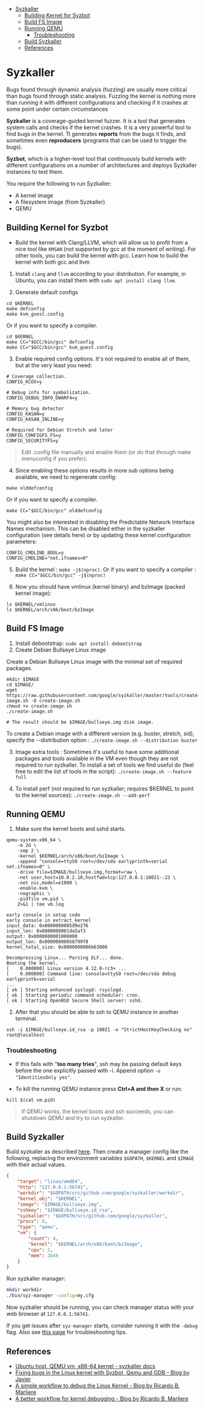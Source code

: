 - [Syzkaller](#syzkaller)
  - [Building Kernel for Syzbot](#building-kernel-for-syzbot)
  - [Build FS Image](#build-fs-image)
  - [Running QEMU](#running-qemu)
    - [Troubleshooting](#troubleshooting)
  - [Build Syzkaller](#build-syzkaller)
  - [References](#references)

# Syzkaller

Bugs found through dynamic analysis (fuzzing) are usually more critical than bugs found through static analysis. Fuzzing the kernel is nothing more than running it with different configurations and checking if it crashes at some point under certain circumstances

**Syzkaller** is a coverage-guided kernel fuzzer. It is a tool that generates system calls and checks if the kernel crashes. It is a very powerful tool to find bugs in the kernel. Tt generates **reports** from the bugs it finds, and sometimes even **reproducers** (programs that can be used to trigger the bugs).

**Syzbot**, which is a higher-level tool that continuously build kernels with different configurations on a number of architectures and deploys Syzkaller instances to test them.

You require the following to run Syzkaller:
- A kernel image
- A filesystem image (from Syzkaller)
- QEMU

## Building Kernel for Syzbot

- Build the kernel with Clang/LLVM, which will allow us to profit from a nice tool like `KMSAN` (not supported by gcc at the moment of writing). For other tools, you can build the kernel with gcc. Learn how to build the kernel with both gcc and llvm
  
1. Install `clang` and `llvm` according to your distribution. For example, in Ubuntu, you can install them with `sudo apt install clang llvm`.

2. Generate default configs
```shell
cd $KERNEL
make defconfig
make kvm_guest.config
```
Or if you want to specify a compiler.
```shell
cd $KERNEL
make CC="$GCC/bin/gcc" defconfig
make CC="$GCC/bin/gcc" kvm_guest.config
```

3. Enable required config options. It's not required to enable all of them, but at the very least you need:
```shell
# Coverage collection.
CONFIG_KCOV=y

# Debug info for symbolization.
CONFIG_DEBUG_INFO_DWARF4=y

# Memory bug detector
CONFIG_KASAN=y
CONFIG_KASAN_INLINE=y

# Required for Debian Stretch and later
CONFIG_CONFIGFS_FS=y
CONFIG_SECURITYFS=y
```

> Edit .config file manually and enable them (or do that through make menuconfig if you prefer).

4. Since enabling these options results in more sub options being available, we need to regenerate config:
```shell
make olddefconfig
```
Or if you want to specify a compiler.
```shell
make CC="$GCC/bin/gcc" olddefconfig
```

You might also be interested in disabling the Predictable Network Interface Names mechanism. This can be disabled either in the syzkaller configuration (see details here) or by updating these kernel configuration parameters:

```shell
CONFIG_CMDLINE_BOOL=y
CONFIG_CMDLINE="net.ifnames=0"
```

5. Build the kernel : `make -j$(nproc)`. Or if you want to specify a compiler : `make CC="$GCC/bin/gcc" -j$(nproc)`

6. Now you should have vmlinux (kernel binary) and bzImage (packed kernel image):
```shell
ls $KERNEL/vmlinux
ls $KERNEL/arch/x86/boot/bzImage
```

## Build FS Image

1. Install debootstrap: `sudo apt install debootstrap`
2. Create Debian Bullseye Linux image

Create a Debian Bullseye Linux image with the minimal set of required packages.
```shell
mkdir $IMAGE
cd $IMAGE/
wget https://raw.githubusercontent.com/google/syzkaller/master/tools/create-image.sh -O create-image.sh
chmod +x create-image.sh
./create-image.sh

# The result should be $IMAGE/bullseye.img disk image.
```

To create a Debian image with a different version (e.g. buster, stretch, sid), specify the --distribution option : `./create-image.sh --distribution buster`

3. Image extra tools : Sometimes it's useful to have some additional packages and tools available in the VM even though they are not required to run syzkaller. To install a set of tools we find useful do (feel free to edit the list of tools in the script): `./create-image.sh --feature full`

4. To install perf (not required to run syzkaller; requires $KERNEL to point to the kernel sources): `./create-image.sh --add-perf`

## Running QEMU

1. Make sure the kernel boots and sshd starts.
```shell
qemu-system-x86_64 \
	-m 2G \
	-smp 2 \
	-kernel $KERNEL/arch/x86/boot/bzImage \
	-append "console=ttyS0 root=/dev/sda earlyprintk=serial net.ifnames=0" \
	-drive file=$IMAGE/bullseye.img,format=raw \
	-net user,host=10.0.2.10,hostfwd=tcp:127.0.0.1:10021-:22 \
	-net nic,model=e1000 \
	-enable-kvm \
	-nographic \
	-pidfile vm.pid \
	2>&1 | tee vm.log
```
```log
early console in setup code
early console in extract_kernel
input_data: 0x0000000005d9e276
input_len: 0x0000000001da5af3
output: 0x0000000001000000
output_len: 0x00000000058799f8
kernel_total_size: 0x0000000006b63000

Decompressing Linux... Parsing ELF... done.
Booting the kernel.
[    0.000000] Linux version 4.12.0-rc3+ ...
[    0.000000] Command line: console=ttyS0 root=/dev/sda debug earlyprintk=serial
...
[ ok ] Starting enhanced syslogd: rsyslogd.
[ ok ] Starting periodic command scheduler: cron.
[ ok ] Starting OpenBSD Secure Shell server: sshd.
```

2. After that you should be able to ssh to QEMU instance in another terminal.
```shell
ssh -i $IMAGE/bullseye.id_rsa -p 10021 -o "StrictHostKeyChecking no" root@localhost
```
### Troubleshooting

- If this fails with "**too many tries**", ssh may be passing default keys before the one explicitly passed with -i. Append option `-o "IdentitiesOnly yes"`.

- To kill the running QEMU instance press **Ctrl+A and then X** or run:
```shell
kill $(cat vm.pid)
```

> If QEMU works, the kernel boots and ssh succeeds, you can shutdown QEMU and try to run syzkaller.

## Build Syzkaller

Build syzkaller as described [here](/docs/linux/setup.md#go-and-syzkaller).
Then create a manager config like the following, replacing the environment
variables `$GOPATH`, `$KERNEL` and `$IMAGE` with their actual values.

``` json
{
	"target": "linux/amd64",
	"http": "127.0.0.1:56741",
	"workdir": "$GOPATH/src/github.com/google/syzkaller/workdir",
	"kernel_obj": "$KERNEL",
	"image": "$IMAGE/bullseye.img",
	"sshkey": "$IMAGE/bullseye.id_rsa",
	"syzkaller": "$GOPATH/src/github.com/google/syzkaller",
	"procs": 8,
	"type": "qemu",
	"vm": {
		"count": 4,
		"kernel": "$KERNEL/arch/x86/boot/bzImage",
		"cpu": 2,
		"mem": 2048
	}
}
```

Run syzkaller manager:

``` bash
mkdir workdir
./bin/syz-manager -config=my.cfg
```

Now syzkaller should be running, you can check manager status with your web browser at `127.0.0.1:56741`.

If you get issues after `syz-manager` starts, consider running it with the `-debug` flag.
Also see [this page](/docs/troubleshooting.md) for troubleshooting tips.

## References 

- [Ubuntu host, QEMU vm, x86-64 kernel - syzkaller docs](https://github.com/google/syzkaller/blob/master/docs/linux/setup_ubuntu-host_qemu-vm_x86-64-kernel.md)
- [Fixing bugs in the Linux kernel with Syzbot, Qemu and GDB - Blog by Javier](https://javiercarrascocruz.github.io/syzbot)
- [A simple workflow to debug the Linux Kernel - Blog by Ricardo B. Marliere](https://marliere.net/posts/1/)
- [A better workflow for kernel debugging - Blog by Ricardo B. Marliere](https://marliere.net/posts/2/)